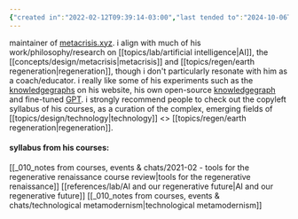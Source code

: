 ```yaml
---
{"created in":"2022-02-12T09:39:14-03:00","last tended to":"2024-10-06T01:09:57-03:00","tags":["lab","person","metacrisis","AI","coaching","regeneration","education","🌱"],"relevancescore":91,"dg-publish":true,"notestage":["🌱"],"permalink":"/people/references/design/stephen-reid/","dgPassFrontmatter":true,"created":"2022-02-12T09:39:14.703-03:00","updated":"2024-10-06T01:09:57.748-03:00"}
---
```


maintainer of [metacrisis.xyz](https://metacrisis.xyz). i align with much of his work/philosophy/research on [[topics/lab/artificial intelligence\|AI]], the [[concepts/design/metacrisis\|metacrisis]] and [[topics/regen/earth regeneration\|regeneration]], though i don't particularly resonate with him as a coach/educator. i really like some of his experiments such as the [knowledgegraphs](https://stephenreid.net/k) on his website, his own open-source [knowledgegraph](https://stephenreid.net/knowledgegraph) and fine-tuned [GPT](https://chatgpt.com/g/g-MIY7jLMJ4-stephen-reid). i strongly recommend people to check out the copyleft syllabus of his courses, as a curation of the complex, emerging fields of [[topics/design/technology\|technology]] <> [[topics/regen/earth regeneration\|regeneration]].

#### syllabus from his courses:

[[_010_notes from courses, events & chats/2021-02 - tools for the regenerative renaissance course review\|tools for the regenerative renaissance]]
[[references/lab/AI and our regenerative future\|AI and our regenerative future]]
[[_010_notes from courses, events & chats/technological metamodernism\|technological metamodernism]]